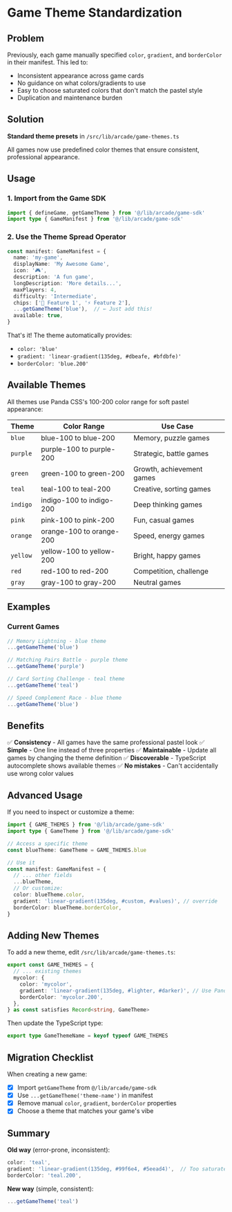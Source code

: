 # Game Theme Standardization

## Problem

Previously, each game manually specified `color`, `gradient`, and `borderColor` in their manifest. This led to:
- Inconsistent appearance across game cards
- No guidance on what colors/gradients to use
- Easy to choose saturated colors that don't match the pastel style
- Duplication and maintenance burden

## Solution

**Standard theme presets** in `/src/lib/arcade/game-themes.ts`

All games now use predefined color themes that ensure consistent, professional appearance.

## Usage

### 1. Import from the Game SDK

```typescript
import { defineGame, getGameTheme } from '@/lib/arcade/game-sdk'
import type { GameManifest } from '@/lib/arcade/game-sdk'
```

### 2. Use the Theme Spread Operator

```typescript
const manifest: GameManifest = {
  name: 'my-game',
  displayName: 'My Awesome Game',
  icon: '🎮',
  description: 'A fun game',
  longDescription: 'More details...',
  maxPlayers: 4,
  difficulty: 'Intermediate',
  chips: ['🎯 Feature 1', '⚡ Feature 2'],
  ...getGameTheme('blue'),  // ← Just add this!
  available: true,
}
```

That's it! The theme automatically provides:
- `color: 'blue'`
- `gradient: 'linear-gradient(135deg, #dbeafe, #bfdbfe)'`
- `borderColor: 'blue.200'`

## Available Themes

All themes use Panda CSS's 100-200 color range for soft pastel appearance:

| Theme | Color Range | Use Case |
|-------|-------------|----------|
| `blue` | blue-100 to blue-200 | Memory, puzzle games |
| `purple` | purple-100 to purple-200 | Strategic, battle games |
| `green` | green-100 to green-200 | Growth, achievement games |
| `teal` | teal-100 to teal-200 | Creative, sorting games |
| `indigo` | indigo-100 to indigo-200 | Deep thinking games |
| `pink` | pink-100 to pink-200 | Fun, casual games |
| `orange` | orange-100 to orange-200 | Speed, energy games |
| `yellow` | yellow-100 to yellow-200 | Bright, happy games |
| `red` | red-100 to red-200 | Competition, challenge |
| `gray` | gray-100 to gray-200 | Neutral games |

## Examples

### Current Games

```typescript
// Memory Lightning - blue theme
...getGameTheme('blue')

// Matching Pairs Battle - purple theme
...getGameTheme('purple')

// Card Sorting Challenge - teal theme
...getGameTheme('teal')

// Speed Complement Race - blue theme
...getGameTheme('blue')
```

## Benefits

✅ **Consistency** - All games have the same professional pastel look
✅ **Simple** - One line instead of three properties
✅ **Maintainable** - Update all games by changing the theme definition
✅ **Discoverable** - TypeScript autocomplete shows available themes
✅ **No mistakes** - Can't accidentally use wrong color values

## Advanced Usage

If you need to inspect or customize a theme:

```typescript
import { GAME_THEMES } from '@/lib/arcade/game-sdk'
import type { GameTheme } from '@/lib/arcade/game-sdk'

// Access a specific theme
const blueTheme: GameTheme = GAME_THEMES.blue

// Use it
const manifest: GameManifest = {
  // ... other fields
  ...blueTheme,
  // Or customize:
  color: blueTheme.color,
  gradient: 'linear-gradient(135deg, #custom, #values)', // override
  borderColor: blueTheme.borderColor,
}
```

## Adding New Themes

To add a new theme, edit `/src/lib/arcade/game-themes.ts`:

```typescript
export const GAME_THEMES = {
  // ... existing themes
  mycolor: {
    color: 'mycolor',
    gradient: 'linear-gradient(135deg, #lighter, #darker)', // Use Panda CSS 100-200 range
    borderColor: 'mycolor.200',
  },
} as const satisfies Record<string, GameTheme>
```

Then update the TypeScript type:
```typescript
export type GameThemeName = keyof typeof GAME_THEMES
```

## Migration Checklist

When creating a new game:

- [x] Import `getGameTheme` from `@/lib/arcade/game-sdk`
- [x] Use `...getGameTheme('theme-name')` in manifest
- [x] Remove manual `color`, `gradient`, `borderColor` properties
- [x] Choose a theme that matches your game's vibe

## Summary

**Old way** (error-prone, inconsistent):
```typescript
color: 'teal',
gradient: 'linear-gradient(135deg, #99f6e4, #5eead4)',  // Too saturated!
borderColor: 'teal.200',
```

**New way** (simple, consistent):
```typescript
...getGameTheme('teal')
```
